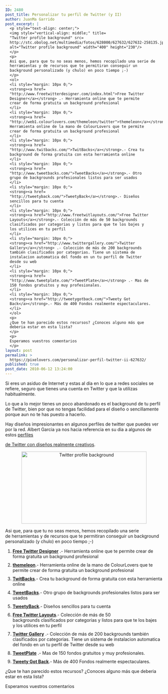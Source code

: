 ```yaml
---
ID: 2480
post_title: Personalizar tu perfil de Twitter (y II)
author: JuanMa Garrido
post_excerpt: |
  <p style="text-align: center;">
  <img style="vertical-align: middle;" title=
  "Twitter profile background" src=
  http://stc.obolog.net/multimedia/fotos/628000/627632/627632-258135.jpg
  alt="Twitter profile background" width="400" height="230"/>
  </p>
  <p>
  Asi que, para que tu no seas menos, hemos recopilado una serie de
  herramientas y de recursos que te permitiran conseguir un
  background personalizado (y chulo) en poco tiempo ;-)
  </p>
  <ol>
  <li style="margin: 10px 0;">
  <strong><a href=
  "http://www.freetwitterdesigner.com/index.html">Free Twitter
  Designer</a></strong> .- Herramienta online que te permite
  crear de forma gratuita un background profesional
  </li>
  <li style="margin: 10px 0;">
  <strong><a href=
  "http://web1.colourlovers.com/themeleon/twitter">themeleon</a></strong>.-
  Herramienta online de la mano de ColourLovers que te permite
  crear de forma gratuita un background profesional
  </li>
  <li style="margin: 10px 0;">
  <strong><a href=
  "http://www.twitbacks.com/">TwitBacks</a></strong>.- Crea tu
  background de forma gratuita con esta herramienta online
  </li>
  <li style="margin: 10px 0;">
  <strong><a href=
  "http://www.tweetbacks.com/">TweetBacks</a></strong>.- Otro
  grupo de backgrounds profesionales listos para ser usados
  </li>
  <li style="margin: 10px 0;">
  <strong><a href=
  "http://tweetyback.com/">TweetyBack</a></strong>.- Diseños
  sencillos para tu cuenta
  </li>
  <li style="margin: 10px 0;">
  <strong><a href="http://www.freetwitlayouts.com/">Free Twitter
  Layouts</a></strong>.- Colección de más de 50 backgrounds
  clasificados por categorias y listos para que te los bajes y
  los utilices en tu perfil
  </li>
  <li style="margin: 10px 0;">
  <strong><a href="http://www.twittergallery.com/">Twitter
  Gallery</a></strong> .- Colección de más de 200 backgrounds
  también clasificados por categorias. Tiene un sistema de
  instalacion automatica del fondo en un tu perfil de Twitter
  desde su web
  </li>
  <li style="margin: 10px 0;">
  <strong><a href=
  "http://www.tweetplate.com/">TweetPlate</a></strong> .- Mas de
  150 fondos gratuitos y muy profesionales.
  </li>
  <li style="margin: 10px 0;">
  <strong><a href="http://tweetygotback.com/">Tweety Got
  Back</a></strong>.- Más de 400 Fondos realmente espectaculares.
  </li>
  </ol>
  <p>
  ¿Que te han parecido estos recursos? ¿Conoces alguno más que
  deberia estar en esta lista?
  </p>
  <p>
  Esperamos vuestros comentarios
  </p>
layout: post
permalink: >
  https://pixelovers.com/personalizar-perfil-twitter-ii-627632/
published: true
post_date: 2010-06-12 13:24:00
---
```

Si eres un asiduo de Internet y estas al día en lo que a redes sociales se refiere, seguro que tienes una cuenta en Twitter y que la utilizas habitualmente.

Lo que a lo mejor tienes un poco abandonado es el background de tu perfil de Twitter, bien por que no tengas facilidad para el diseño o sencillamente porque aun no te has puesto a hacerlo.

<!--more-->Hay diseños impresionantes en algunos perfiles de twitter que puedes ver por la red. Albert Garcia ya nos hacia referencia en su dia a algunos de estos <a href="http://pixelovers.com/personalizar-perfil-twitter-152648">perfiles
de Twitter con diseños realmente creativos</a>.
<p style="text-align: center;"><img style="vertical-align: middle;" title="Twitter profile background" src="http://stc.obolog.net/multimedia/fotos/628000/627632/627632-258135.jpg" alt="Twitter profile background" width="400" height="230" /></p>
Asi que, para que tu no seas menos, hemos recopilado una serie de herramientas y de recursos que te permitiran conseguir un background personalizado (y chulo) en poco tiempo ;-)
<ol>
	<li style="margin: 10px 0;"><strong><a href="http://www.freetwitterdesigner.com/index.html">Free Twitter Designer</a></strong> .- Herramienta online que te permite
crear de forma gratuita un background profesional</li>
	<li style="margin: 10px 0;"><strong><a href="http://web1.colourlovers.com/themeleon/twitter">themeleon</a></strong>.- Herramienta online de la mano de ColourLovers que te permite
crear de forma gratuita un background profesional</li>
	<li style="margin: 10px 0;"><strong><a href="http://www.twitbacks.com/">TwitBacks</a></strong>.- Crea tu background de forma gratuita con esta herramienta online</li>
	<li style="margin: 10px 0;"><strong><a href="http://www.tweetbacks.com/">TweetBacks</a></strong>.- Otro grupo de backgrounds profesionales listos para ser usados</li>
	<li style="margin: 10px 0;"><strong><a href="http://tweetyback.com/">TweetyBack</a></strong>.- Diseños sencillos para tu cuenta</li>
	<li style="margin: 10px 0;"><strong><a href="http://www.freetwitlayouts.com/">Free Twitter Layouts</a></strong>.- Colección de más de 50 backgrounds clasificados por categorias y listos para que te los bajes y los utilices en tu perfil</li>
	<li style="margin: 10px 0;"><strong><a href="http://www.twittergallery.com/">Twitter Gallery</a></strong> .- Colección de más de 200 backgrounds también clasificados por categorias. Tiene un sistema de instalacion automatica del fondo en un tu perfil de Twitter desde su web</li>
	<li style="margin: 10px 0;"><strong><a href="http://www.tweetplate.com/">TweetPlate</a></strong> .- Mas de 150 fondos gratuitos y muy profesionales.</li>
	<li style="margin: 10px 0;"><strong><a href="http://tweetygotback.com/">Tweety Got Back</a></strong>.- Más de 400 Fondos realmente espectaculares.</li>
</ol>
¿Que te han parecido estos recursos? ¿Conoces alguno más que deberia estar en esta lista?

Esperamos vuestros comentarios